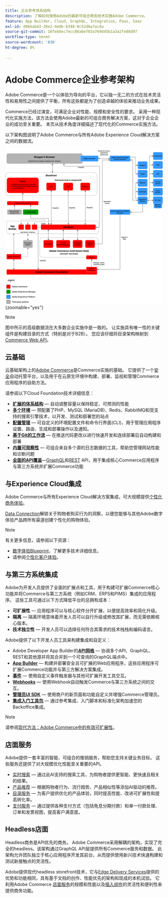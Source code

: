 ```yaml
---
title: 企业参考体系结构
description: 了解如何使用Adobe的最新可组合商务技术实施Adobe Commerce。
feature: App Builder, Cloud, GraphQL, Integration, Paas, Saas
exl-id: d066ab43-20e2-4e0b-8348-0c52d6a7ac8a
source-git-commit: 16feb8ec7ecc88a6ef03a769d45b1a3a2fe88d97
workflow-type: tm+mt
source-wordcount: '836'
ht-degree: 0%

---
```


# Adobe Commerce企业参考架构

Adobe Commerce是一个以体验为导向的平台，它以独一无二的方式在技术灵活性和易用性之间提供了平衡，所有这些都是为了创造卓越的体验来推动业务成果。

Commerce已经过演变，可满足企业对性能、规模和安全性的要求。 采用一种现代化实施方法，该方法会使用Adobe最新的可组合商务解决方案，这对于企业企业的成功至关重要。 本页从技术角度详细描述了现代化的Commerce实施方法。

以下架构图说明了Adobe Commerce与所有Adobe Experience Cloud解决方案之间的数据流。

![显示Adobe Commerce如何连接到Experience Cloud解决方案的架构图](../../assets/playbooks/commerce-architecture-v3.svg){zoomable="yes"}

>[!NOTE]
>
>图中所示的高级数据流在大多数企业实施中是一致的。 让实施具有唯一性的关键组件是构建目录的方式（特别是对于B2B）。 您应该仔细将目录架构映射到[Commerce Web API](https://developer.adobe.com/commerce/webapi/get-started/)。

## 云基础

云基础架构上的[Adobe Commerce](https://experienceleague.adobe.com/en/docs/commerce-cloud-service/user-guide/overview)是Commerce实施的基础。 它提供了一个[安全](../../security-and-compliance/shared-responsibility.md)自动托管平台，以及用于在云原生环境中构建、部署、监视和管理Commerce应用程序的自助方法。

请参阅以下Cloud Foundation技术详细信息：

- [**扩展的体系结构**](https://experienceleague.adobe.com/en/docs/commerce-cloud-service/user-guide/architecture/scaled-architecture) — 自动调整容量以保持稳定、可预测的性能
- [**多个环境**](https://experienceleague.adobe.com/en/docs/commerce-cloud-service/user-guide/architecture/pro-architecture) — 预配置了PHP、MySQL (MariaDB)、Redis、RabbitMQ和受支持的搜索引擎技术，以开发、测试和部署您的站点
- [**配置管理**](https://experienceleague.adobe.com/en/docs/commerce-cloud-service/user-guide/configure/overview) — 可自定义的环境配置文件和命令行界面(CLI)，用于管理应用程序设置、路由、生成和部署操作以及通知。
- [**基于Git的工作流**](https://experienceleague.adobe.com/en/docs/commerce-cloud-service/user-guide/architecture/pro-develop-deploy-workflow) — 在推送代码更改以进行快速开发和连续部署后自动构建和部署
- [**内置可观察性**](https://experienceleague.adobe.com/en/docs/commerce-cloud-service/user-guide/monitor/performance) — 可组合来自多个源的日志数据的工具，帮助您管理网站性能和诊断问题
- [**全面的API覆盖**](https://developer.adobe.com/commerce/webapi/get-started/)—[GraphQL](https://developer.adobe.com/commerce/webapi/graphql/)和[REST](https://developer.adobe.com/commerce/webapi/rest) API，用于集成核心Commerce应用程序与第三方系统并扩展Commerce功能

## 与Experience Cloud集成

Adobe Commerce与所有Experience Cloud解决方案集成，可大规模提供[个性化商务体验](https://experienceleague.adobe.com/en/docs/commerce-admin/customers/customers-menu/personalize-scale#customers-menu)。

[Data Connection](https://experienceleague.adobe.com/en/docs/commerce/data-connection/overview)解锁关于购物者购买行为的洞察，以便您能够与其他Adobe数字体验产品跨所有渠道创建个性化的购物体验。

>[!NOTE]
>
>有关更多信息，请参阅以下资源：
>
>- [数字体验Blueprint](https://experienceleague.adobe.com/en/docs/blueprints-learn/architecture/overview)，了解更多技术详细信息。
>- 请参阅[个性化客户体验](https://experienceleague.adobe.com/en/docs/events/the-skill-exchange-recordings/commerce/aug2024/personalization)。


## 与第三方系统集成

Adobe为开发人员提供了全面的扩展点和工具，用于构建可扩展Commerce核心功能并将Commerce与第三方系统（例如CRM、ERPS和PIMS）集成的应用程序。 这些工具可通过以下方式降低平台的总拥有成本：

- **可扩展性** — 应用程序可以与核心软件分开扩展，以便提高效率和简化升级。
- **隔离** — 隔离环境意味着开发人员可以自行升级或修改其扩展，而无需依赖核心版本。
- **技术独立性** — 开发人员可以选择任何符合其需求的技术栈栈和编码语言。

Adobe提供了以下开发人员工具来构建集成和自定义：

- Adobe Developer App Builder的&#x200B;[**API网格**](https://developer.adobe.com/graphql-mesh-gateway/) — 协调多个API、GraphQL、REST和其他源并将其合并到一个可查询的GraphQL端点中。
- [**App Builder**](https://developer.adobe.com/app-builder/docs/overview/) — 构建并部署安全且可扩展的Web应用程序，这些应用程序可扩展Commerce功能并与第三方解决方案集成。
- [**事件**](https://developer.adobe.com/commerce/extensibility/events/) — 使用自定义事件触发器与其他可扩展开发工具交互。
- [**Webhooks**](https://developer.adobe.com/commerce/extensibility/webhooks/) — 使用Webhook自动触发Commerce与第三方系统之间的交互。
- [**管理员UI SDK**](https://developer.adobe.com/commerce/extensibility/admin-ui-sdk/) — 使用商户的新页面和功能自定义并增强Commerce管理员。
- [**集成入门工具包**](https://developer.adobe.com/commerce/extensibility/starter-kit/) — 通过参考集成、入门脚本和标准化架构加速您的Backoffice集成。

>[!NOTE]
>
>请参阅[现代方法：Adobe Commerce中的有效可扩展性](https://experienceleague.adobe.com/en/docs/events/the-skill-exchange-recordings/commerce/aug2024/extensibility)。

## 店面服务

Adobe提供一套丰富的智能、可组合的推销服务，帮助您支持关键业务目标。 这些服务还提供了对大规模优化性能至关重要的API。

- [实时搜索](https://experienceleague.adobe.com/en/docs/commerce/live-search/overview) — 通过此AI支持的搜索工具，为购物者提供更智能、更快速且相关的结果。
- [产品推荐](https://experienceleague.adobe.com/en/docs/commerce/product-recommendations/overview) — 根据购物者行为、流行趋势、产品相似性等添加AI驱动的推荐。
- [目录服务](https://experienceleague.adobe.com/en/docs/commerce/catalog-service/guide-overview) — 为客户提供优化的产品体验，同时提高性能、改进可扩展性和提高转化率。
- [支付服务](https://experienceleague.adobe.com/en/docs/commerce/payment-services/guide-overview) — 通过提供各种支付方式（包括免息分期付款）和单一付款处理、订单和发票视图，提高客户满意度。

## Headless店面

Headless商务是API优先的商务。 Adobe Commerce采用解耦的架构，实现了完全的headless。该架构通过GraphQL API层提供所有Commerce服务和数据。 此架构允许团队独立于核心应用程序开发其前台，从而提供使用新兴技术快速构建和测试新接触点的灵活性。

Adobe提供现代headless storefront技术，它与[Edge Delivery Services](https://www.aem.live/home)提供的优势和功能相同，具有基于文档的创作、性能优先的架构和现成的本机试验。 它利用Adobe Commerce [店面服务](#storefront-services)的规模和性能以及[插入组件](https://experienceleague.adobe.com/developer/commerce/storefront/)的灵活性和便利性来提供商务功能。

